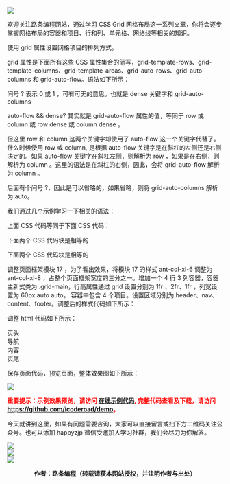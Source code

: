 ![](https://www.icoderoad.com/demo/grid/images/css-grid.png)

欢迎关注路条编程网站，通过学习 CSS Grid 网格布局这一系列文章，你将会逐步掌握网格布局的容器和项目、行和列、单元格、网络线等相关的知识。

使用 grid 属性设置网格项目的排列方式。

grid 属性是下面所有这些 CSS 属性集合的简写，grid-template-rows、grid-template-columns、grid-template-areas、grid-auto-rows、grid-auto-columns 和 grid-auto-flow。语法如下所示：

<style type="text/css">
.container {
  grid: <grid-template-rows> / [ auto-flow && dense? ] <grid-auto-columns>? ;
}
</style>

问号 ? 表示 0 或 1 ，可有可无的意思。也就是 dense 关键字和 grid-auto-columns 

auto-flow && dense? 其实就是 grid-auto-flow 属性的值，等同于 row 或 column 或 row dense 或 column dense 。

但这里 row 和 column 这两个关键字却使用了 auto-flow 这一个关键字代替了。什么时候使用 row 或 column, 是根据 auto-flow 关键字是在斜杠的左侧还是右侧决定的。如果 auto-flow 关键字在斜杠左侧，则解析为 row ，如果是在右侧，则解析为 column 。这里的语法是在斜杠的右侧，因此，会将 grid-auto-flow 解析为 column 。

<grid-auto-columns> 后面有个问号 ?，因此是可以省略的，如果省略，则将 grid-auto-columns 解析为 auto。

我们通过几个示例学习一下相关的语法： 
<style type="text/css">
  .container {
    grid: 100px 300px / 3fr 1fr;
  }
</style> 

上面 CSS 代码等同于下面 CSS 代码：
<style type="text/css">
  container {
  grid-template-rows: 100px 300px;
  grid-template-columns: 3fr 1fr;
}
</style> 


下面两个 CSS 代码块是相等的 

<style type="text/css">
.container {
  grid: auto-flow / 200px 1fr;
}

.container {
  grid-auto-flow: row;
  grid-template-columns: 200px 1fr;
}
</style> 

下面两个 CSS 代码块是相等的 

<style type="text/css">
.container {
  grid: [row1-start] "header header header" 1fr [row1-end]
        [row2-start] "footer footer footer" 25px [row2-end]
        / auto 50px auto;
}

.container {
  grid-template-areas: 
    "header header header"
    "footer footer footer";
  grid-template-rows: [row1-start] 1fr [row1-end row2-start] 25px [row2-end];
  grid-template-columns: auto 50px auto;    
}

</style> 

调整页面框架模块 17 ，为了看出效果，将模块 17 的样式 ant-col-xl-6 调整为 ant-col-xl-8 ，占整个页面框架宽度的三分之一。增加一个 4 行 3 列容器，容器主新式类为 .grid-main，行高属性通过 grid 设置分别为 1fr 、2fr、1fr ，列宽设置为 60px auto auto。 容器中包含 4 个项目。设置区域分别为 header、nav、content、footer。调整后的样式代码如下所示：

<style type="text/css">

</style>

调整 html 代码如下所示：
<article class="article  ant-col ant-col-xs-24 ant-col-sm-12 ant-col-md-12 ant-col-lg-12 ant-col-xl-8">
   <div class="card">
      <div class="container grid-main">
          <div class="box item1 area-header">页头</div>
          <div class="box item2 area-nav">导航</div>
          <div class="box item3 area-content">内容</div>
          <div class="box item4 area-footer">页尾</div> 
      </div>
    </div>
</article>


保存页面代码，预览页面，整体效果图如下所示：

![](https://www.icoderoad.com/demo/grid/images/html19-show01.png)

<p style="color:red;">
  <b>
  重要提示：示例效果预览，请访问 <a href="https://www.icoderoad.com/demo/" target="_blank">在线示例代码</a>, 完整代码查看及下载，请访问 <a href="https://github.com/icoderoad/demo" target="_blank"> https://github.com/icoderoad/demo</a>。
  </b>
</p>

<p>今天就讲到这里，如果有问题需要咨询，大家可以直接留言或扫下方二维码关注公众号。也可以添加 happyzjp 微信受邀加入学习社群，我们会尽力为你解答。</p>

![](https://www.icoderoad.com/upload/2020/09/icoderoad-41b3e8fe1caa4990b529c875f055e507.png)<br/>
![](https://www.icoderoad.com/upload/2020/09/xy-dc4752b6b7d34ba6b2de3c152c1d2961.png)<br/>
![](https://www.icoderoad.com/upload/2020/09/end-e22f055734c84115a28f03ca03df589a.png)<br/>

<center>
  <b>作者：路条编程（转载请获本网站授权，并注明作者与出处）</b>
</center>



